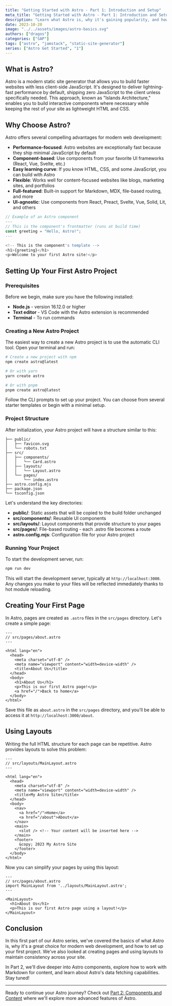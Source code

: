 ```yaml
---
title: "Getting Started with Astro - Part 1: Introduction and Setup"
meta_title: "Getting Started with Astro - Part 1: Introduction and Setup"
description: "Learn what Astro is, why it's gaining popularity, and how to set up your first Astro project in this comprehensive introduction."
date: 2023-10-20
image: "../../assets/images/astro-basics.svg"
authors: ["dragos"]
categories: ["SAP"]
tags: ["astro", "jamstack", "static-site-generator"]
series: ["Astro Get Started", "1"]
---
```


## What is Astro?

Astro is a modern static site generator that allows you to build faster websites with less client-side JavaScript. It's designed to deliver lightning-fast performance by default, shipping zero JavaScript to the client unless specifically needed. This approach, known as "Islands Architecture," enables you to build interactive components where necessary while keeping the rest of your site as lightweight HTML and CSS.

## Why Choose Astro?

Astro offers several compelling advantages for modern web development:

- **Performance-focused**: Astro websites are exceptionally fast because they ship minimal JavaScript by default
- **Component-based**: Use components from your favorite UI frameworks (React, Vue, Svelte, etc.)
- **Easy learning curve**: If you know HTML, CSS, and some JavaScript, you can build with Astro
- **Flexible**: Works well for content-focused websites like blogs, marketing sites, and portfolios
- **Full-featured**: Built-in support for Markdown, MDX, file-based routing, and more
- **UI-agnostic**: Use components from React, Preact, Svelte, Vue, Solid, Lit, and others

```javascript
// Example of an Astro component
---
// This is the component's frontmatter (runs at build time)
const greeting = "Hello, Astro!";
---

<!-- This is the component's template -->
<h1>{greeting}</h1>
<p>Welcome to your first Astro site!</p>
```

## Setting Up Your First Astro Project

### Prerequisites

Before we begin, make sure you have the following installed:

- **Node.js** - version 16.12.0 or higher
- **Text editor** - VS Code with the Astro extension is recommended
- **Terminal** - To run commands

### Creating a New Astro Project

The easiest way to create a new Astro project is to use the automatic CLI tool. Open your terminal and run:

```bash
# Create a new project with npm
npm create astro@latest

# Or with yarn
yarn create astro

# Or with pnpm
pnpm create astro@latest
```

Follow the CLI prompts to set up your project. You can choose from several starter templates or begin with a minimal setup.

### Project Structure

After initialization, your Astro project will have a structure similar to this:

```
├── public/
│   ├── favicon.svg
│   └── robots.txt
├── src/
│   ├── components/
│   │   └── Card.astro
│   ├── layouts/
│   │   └── Layout.astro
│   └── pages/
│       └── index.astro
├── astro.config.mjs
├── package.json
└── tsconfig.json
```

Let's understand the key directories:

- **public/**: Static assets that will be copied to the build folder unchanged
- **src/components/**: Reusable UI components
- **src/layouts/**: Layout components that provide structure to your pages
- **src/pages/**: File-based routing - each .astro file becomes a route
- **astro.config.mjs**: Configuration file for your Astro project

### Running Your Project

To start the development server, run:

```bash
npm run dev
```

This will start the development server, typically at `http://localhost:3000`. Any changes you make to your files will be reflected immediately thanks to hot module reloading.

## Creating Your First Page

In Astro, pages are created as `.astro` files in the `src/pages` directory. Let's create a simple page:

```astro
---
// src/pages/about.astro
---

<html lang="en">
  <head>
    <meta charset="utf-8" />
    <meta name="viewport" content="width=device-width" />
    <title>About Us</title>
  </head>
  <body>
    <h1>About Us</h1>
    <p>This is our first Astro page!</p>
    <a href="/">Back to home</a>
  </body>
</html>
```

Save this file as `about.astro` in the `src/pages` directory, and you'll be able to access it at `http://localhost:3000/about`.

## Using Layouts

Writing the full HTML structure for each page can be repetitive. Astro provides layouts to solve this problem:

```astro
---
// src/layouts/MainLayout.astro
---

<html lang="en">
  <head>
    <meta charset="utf-8" />
    <meta name="viewport" content="width=device-width" />
    <title>My Astro Site</title>
  </head>
  <body>
    <nav>
      <a href="/">Home</a>
      <a href="/about">About</a>
    </nav>
    <main>
      <slot /> <!-- Your content will be inserted here -->
    </main>
    <footer>
      &copy; 2023 My Astro Site
    </footer>
  </body>
</html>
```

Now you can simplify your pages by using this layout:

```astro
---
// src/pages/about.astro
import MainLayout from '../layouts/MainLayout.astro';
---

<MainLayout>
  <h1>About Us</h1>
  <p>This is our first Astro page using a layout!</p>
</MainLayout>
```

## Conclusion

In this first part of our Astro series, we've covered the basics of what Astro is, why it's a great choice for modern web development, and how to set up your first project. We've also looked at creating pages and using layouts to maintain consistency across your site.

In Part 2, we'll dive deeper into Astro components, explore how to work with Markdown for content, and learn about Astro's data fetching capabilities. Stay tuned!

---

Ready to continue your Astro journey? Check out [Part 2: Components and Content](/astro-get-started-part-2) where we'll explore more advanced features of Astro.
